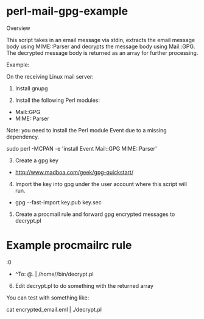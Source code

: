 perl-mail-gpg-example
=====================

Overview

This script takes in an email message via stdin, extracts the email
message body using MIME::Parser and decrypts the message body using
Mail::GPG. The decrypted message body is returned as an array for
further processing.

Example:

On the receiving Linux mail server:

1. Install gnupg

2. Install the following Perl modules:
 - Mail::GPG
 - MIME::Parser

Note: you need to install the Perl module Event due to a missing dependency.

sudo perl -MCPAN -e 'install Event Mail::GPG MIME::Parser'

3. Create a gpg key
 - http://www.madboa.com/geek/gpg-quickstart/

4. Import the key into gpg under the user account where this script will run.
 - gpg --fast-import key.pub key.sec

5. Create a procmail rule and forward gpg encrypted messages to decrypt.pl

# Example procmailrc rule
:0
* ^To: <username>@<domain>.<tld>
| /home/<username>/bin/decrypt.pl

6. Edit decrypt.pl to do something with the returned array

You can test with something like:

cat encrypted_email.eml | ./decrypt.pl
